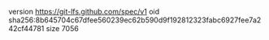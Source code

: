 version https://git-lfs.github.com/spec/v1
oid sha256:8b645704c67dfee560239ec62b590d9f192812323fabc6927fee7a242cf44781
size 7056
